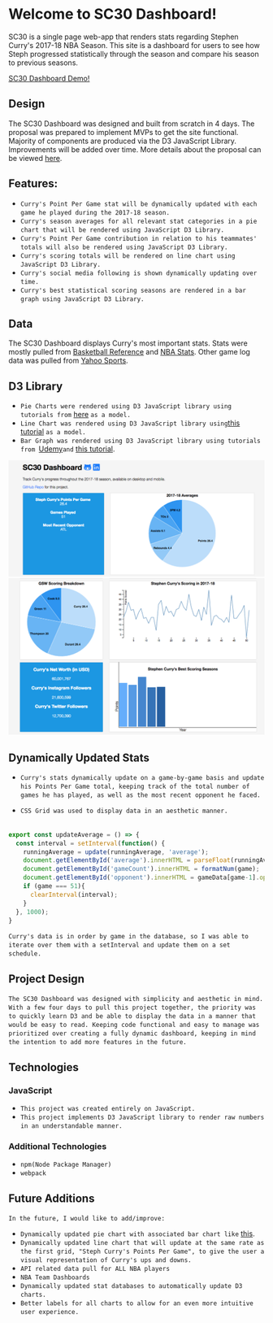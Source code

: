 # Welcome to SC30 Dashboard!

SC30 is a single page web-app that renders stats regarding Stephen Curry's 2017-18 NBA Season. This site is a dashboard for users to see how Steph progressed statistically through the season and compare his season to previous seasons.

[SC30 Dashboard Demo!](https://tonywzhang.github.io/SC-Dashboard/)

## Design

The SC30 Dashboard was designed and built from scratch in 4 days. The proposal was prepared to implement MVPs to get the site functional. Majority of components are produced via the D3 JavaScript Library. Improvements will be added over time. More details about the proposal can be viewed [here]().

## Features:

* `Curry's Point Per Game stat will be dynamically updated with each game he played during the 2017-18 season.`
* `Curry's season averages for all relevant stat categories in a pie chart that will be rendered using JavaScript D3 Library.`
* `Curry's Point Per Game contribution in relation to his teammates' totals will also be rendered using JavaScript D3 Library.`
* `Curry's scoring totals will be rendered on line chart using JavaScript D3 Library.`
* `Curry's social media following is shown dynamically updating over time.`
* `Curry's best statistical scoring seasons are rendered in a bar graph using JavaScript D3 Library.`

## Data

The SC30 Dashboard displays Curry's most important stats. Stats were mostly pulled from [Basketball Reference](https://www.basketball-reference.com/players/c/curryst01.html) and [NBA Stats](https://stats.nba.com/players/traditional/?sort=PTS&dir=-1&Season=2017-18&SeasonType=Regular%20Season&TeamID=1610612744). Other game log data was pulled from [Yahoo Sports](https://sports.yahoo.com/nba/players/4612/gamelog/).

## D3 Library

* `Pie Charts were rendered using D3 JavaScript library using tutorials from` [here](https://www.youtube.com/channel/UC18PYast-g9zjsavyv08oMg) `as a model.`
* `Line Chart was rendered using D3 JavaScript library using`[this tutorial](https://bl.ocks.org/d3noob/402dd382a51a4f6eea487f9a35566de0) `as a model.`
* `Bar Graph was rendered using D3 JavaScript library using tutorials from `[Udemy](https://www.udemy.com/masteringd3js/learn/v4/overview)`and` [this tutorial](https://bl.ocks.org/mbostock/3885304).

![720 Logo](/ss1.png "Logo Title Text 1")
![720 Logo](/ss2.png "Logo Title Text 1")

## Dynamically Updated Stats

* `Curry's stats dynamically update on a game-by-game basis and update his Points Per Game total, keeping track of the total number of games he has played, as well as the most recent opponent he faced.`

* `CSS Grid was used to display data in an aesthetic manner.`

```js

export const updateAverage = () => {
  const interval = setInterval(function() {
    runningAverage = update(runningAverage, 'average');
    document.getElementById('average').innerHTML = parseFloat(runningAverage).toFixed(1);
    document.getElementById('gameCount').innerHTML = formatNum(game);
    document.getElementById('opponent').innerHTML = gameData[game-1].opp;
    if (game === 51){
      clearInterval(interval);
    }
  }, 1000);
}

```

`Curry's data is in order by game in the database, so I was able to iterate over them with a setInterval and update them on a set schedule.`

## Project Design

`The SC30 Dashboard was designed with simplicity and aesthetic in mind. With a few four days to pull this project together, the priority was to quickly learn D3 and be able to display the data in a manner that would be easy to read. Keeping code functional and easy to manage was prioritized over creating a fully dynamic dashboard, keeping in mind the intention to add more features in the future.`

## Technologies

### JavaScript
  * `This project was created entirely on JavaScript.`
  * `This project implements D3 JavaScript library to render raw numbers in an understandable manner.`

### Additional Technologies
  * `npm(Node Package Manager)`
  * `webpack`

## Future Additions

`In the future, I would like to add/improve:`

* `Dynamically updated pie chart with associated bar chart like` [this](http://bl.ocks.org/diethardsteiner/3287802).
* `Dynamically updated line chart that will update at the same rate as the first grid, "Steph Curry's Points Per Game", to give the user a visual representation of Curry's ups and downs.`
* `API related data pull for ALL NBA players`
* `NBA Team Dashboards`
* `Dynamically updated stat databases to automatically update D3 charts.`
* `Better labels for all charts to allow for an even more intuitive user experience.`
